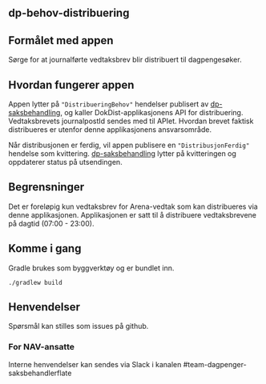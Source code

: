 ## dp-behov-distribuering

## Formålet med appen
Sørge for at journalførte vedtaksbrev blir distribuert til dagpengesøker. 

## Hvordan fungerer appen
Appen lytter på ```"DistribueringBehov"``` hendelser publisert av [dp-saksbehandling](https://github.com/navikt/dp-saksbehandling),
og kaller DokDist-applikasjonens API for distribuering. Vedtaksbrevets journalpostId sendes med til APIet.
Hvordan brevet faktisk distribueres er utenfor denne applikasjonens ansvarsområde.

Når distribusjonen er ferdig, vil appen publisere en ```"DistribusjonFerdig"``` hendelse som kvittering. 
[dp-saksbehandling](https://github.com/navikt/dp-saksbehandling) lytter på kvitteringen og oppdaterer status på utsendingen.

## Begrensninger
Det er foreløpig kun vedtaksbrev for Arena-vedtak som kan distribueres via denne applikasjonen.
Applikasjonen er satt til å distribuere vedtaksbrevene på dagtid (07:00 - 23:00).

## Komme i gang
Gradle brukes som byggverktøy og er bundlet inn.

`./gradlew build`

## Henvendelser
Spørsmål kan stilles som issues på github.

### For NAV-ansatte
Interne henvendelser kan sendes via Slack i kanalen #team-dagpenger-saksbehandlerflate
